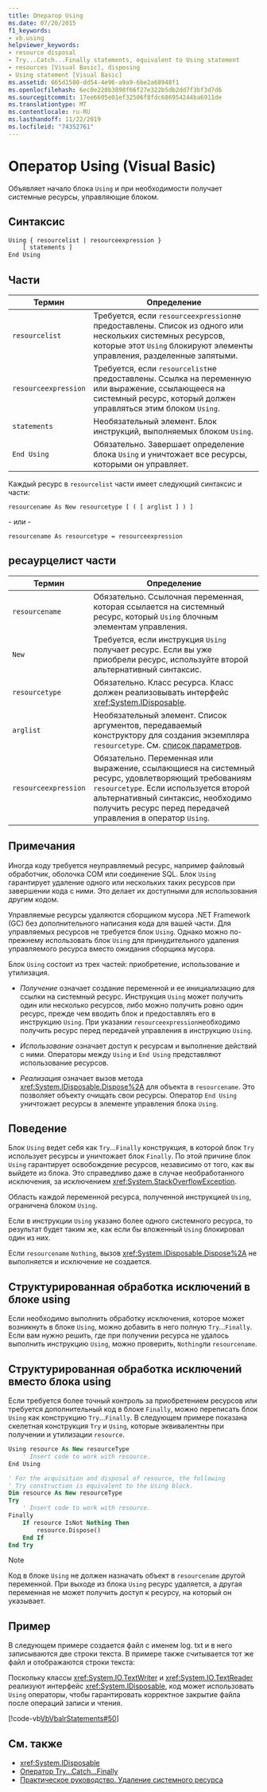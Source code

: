 ```yaml
---
title: Оператор Using
ms.date: 07/20/2015
f1_keywords:
- vb.using
helpviewer_keywords:
- resource disposal
- Try...Catch...Finally statements, equivalent to Using statement
- resources [Visual Basic], disposing
- Using statement [Visual Basic]
ms.assetid: 665d1580-dd54-4e96-a9a9-6be2a68948f1
ms.openlocfilehash: 6ec0e228b3898f66f27e322b5db2dd7f3bf3d7d6
ms.sourcegitcommit: 17ee6605e01ef32506f8fdc686954244ba6911de
ms.translationtype: MT
ms.contentlocale: ru-RU
ms.lasthandoff: 11/22/2019
ms.locfileid: "74352761"
---
```

# <a name="using-statement-visual-basic"></a>Оператор Using (Visual Basic)

Объявляет начало блока `Using` и при необходимости получает системные ресурсы, управляющие блоком.

## <a name="syntax"></a>Синтаксис

```vb
Using { resourcelist | resourceexpression }
    [ statements ]
End Using
```

## <a name="parts"></a>Части

|Термин|Определение|  
|---|---|  
|`resourcelist`|Требуется, если `resourceexpression`не предоставлены. Список из одного или нескольких системных ресурсов, которые этот `Using` блокируют элементы управления, разделенные запятыми.|  
|`resourceexpression`|Требуется, если `resourcelist`не предоставлены. Ссылка на переменную или выражение, ссылающееся на системный ресурс, который должен управляться этим блоком `Using`.|  
|`statements`|Необязательный элемент. Блок инструкций, выполняемых блоком `Using`.|  
|`End Using`|Обязательно. Завершает определение блока `Using` и уничтожает все ресурсы, которыми он управляет.|  

 Каждый ресурс в `resourcelist` части имеет следующий синтаксис и части:

 `resourcename As New resourcetype [ ( [ arglist ] ) ]`

 \- или -

 `resourcename As resourcetype = resourceexpression`

## <a name="resourcelist-parts"></a>ресаурцелист части

|Термин|Определение|  
|---|---|  
|`resourcename`|Обязательно. Ссылочная переменная, которая ссылается на системный ресурс, который `Using` блочным элементам управления.|  
|`New`|Требуется, если инструкция `Using` получает ресурс. Если вы уже приобрели ресурс, используйте второй альтернативный синтаксис.|  
|`resourcetype`|Обязательно. Класс ресурса. Класс должен реализовывать интерфейс <xref:System.IDisposable>.|  
|`arglist`|Необязательный элемент. Список аргументов, передаваемый конструктору для создания экземпляра `resourcetype`. См. [список параметров](parameter-list.md).|  
|`resourceexpression`|Обязательно. Переменная или выражение, ссылающиеся на системный ресурс, удовлетворяющий требованиям `resourcetype`. Если используется второй альтернативный синтаксис, необходимо получить ресурс перед передачей управления в оператор `Using`.|  
  
## <a name="remarks"></a>Примечания

 Иногда коду требуется неуправляемый ресурс, например файловый обработчик, оболочка COM или соединение SQL. Блок `Using` гарантирует удаление одного или нескольких таких ресурсов при завершении кода с ними. Это делает их доступными для использования другим кодом.

 Управляемые ресурсы удаляются сборщиком мусора .NET Framework (GC) без дополнительного написания кода для вашей части. Для управляемых ресурсов не требуется блок `Using`. Однако можно по-прежнему использовать блок `Using` для принудительного удаления управляемого ресурса вместо ожидания сборщика мусора.

 Блок `Using` состоит из трех частей: приобретение, использование и утилизация.

- *Получение* означает создание переменной и ее инициализацию для ссылки на системный ресурс. Инструкция `Using` может получить один или несколько ресурсов, либо можно получить ровно один ресурс, прежде чем вводить блок и предоставлять его в инструкцию `Using`. При указании `resourceexpression`необходимо получить ресурс перед передачей управления в инструкцию `Using`.

- *Использование* означает доступ к ресурсам и выполнение действий с ними. Операторы между `Using` и `End Using` представляют использование ресурсов.

- *Реализация* означает вызов метода <xref:System.IDisposable.Dispose%2A> для объекта в `resourcename`. Это позволяет объекту очищать свои ресурсы. Оператор `End Using` уничтожает ресурсы в элементе управления блока `Using`.

## <a name="behavior"></a>Поведение

 Блок `Using` ведет себя как `Try`...`Finally` конструкция, в которой блок `Try` использует ресурсы и уничтожает блок `Finally`. По этой причине блок `Using` гарантирует освобождение ресурсов, независимо от того, как вы выйдете из блока. Это справедливо даже в случае необработанного исключения, за исключением <xref:System.StackOverflowException>.

 Область каждой переменной ресурса, полученной инструкцией `Using`, ограничена блоком `Using`.

 Если в инструкции `Using` указано более одного системного ресурса, то результат будет таким же, как если бы вложенный `Using` блокировал один из них.

 Если `resourcename` `Nothing`, вызов <xref:System.IDisposable.Dispose%2A> не выполняется и исключение не создается.

## <a name="structured-exception-handling-within-a-using-block"></a>Структурированная обработка исключений в блоке using

 Если необходимо выполнить обработку исключения, которое может возникнуть в блоке `Using`, можно добавить в него полную `Try`...`Finally`. Если вам нужно решить, где при получении ресурса не удалось выполнить инструкцию `Using`, можно проверить, `Nothing`ли `resourcename`.

## <a name="structured-exception-handling-instead-of-a-using-block"></a>Структурированная обработка исключений вместо блока using

 Если требуется более точный контроль за приобретением ресурсов или требуется дополнительный код в блоке `Finally`, можно переписать блок `Using` как конструкцию `Try`...`Finally`. В следующем примере показана скелетная конструкция `Try` и `Using`, которые эквивалентны при получении и утилизации `resource`.

```vb
Using resource As New resourceType
    ' Insert code to work with resource.
End Using

' For the acquisition and disposal of resource, the following  
' Try construction is equivalent to the Using block.
Dim resource As New resourceType
Try
    ' Insert code to work with resource.
Finally
    If resource IsNot Nothing Then
        resource.Dispose()
    End If
End Try
```

> [!NOTE]
> Код в блоке `Using` не должен назначать объект в `resourcename` другой переменной. При выходе из блока `Using` ресурс удаляется, а другая переменная не может получить доступ к ресурсу, на который он указывает.

## <a name="example"></a>Пример

 В следующем примере создается файл с именем log. txt и в него записываются две строки текста. В примере также считывается тот же файл и отображаются строки текста:

 Поскольку классы <xref:System.IO.TextWriter> и <xref:System.IO.TextReader> реализуют интерфейс <xref:System.IDisposable>, код может использовать `Using` операторы, чтобы гарантировать корректное закрытие файла после операций записи и чтения.

 [!code-vb[VbVbalrStatements#50](~/samples/snippets/visualbasic/VS_Snippets_VBCSharp/VbVbalrStatements/VB/Class1.vb#50)]

## <a name="see-also"></a>См. также

- <xref:System.IDisposable>
- [Оператор Try...Catch...Finally](try-catch-finally-statement.md)
- [Практическое руководство. Удаление системного ресурса](../../programming-guide/language-features/control-flow/how-to-dispose-of-a-system-resource.md)
